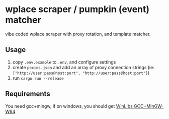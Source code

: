 # wplace scraper / pumpkin (event) matcher

vibe coded wplace scraper with proxy rotation, and template matcher.

## Usage

1. copy `.env.example` to `.env`, and configure settings
2. create `poxies.json` and add an array of proxy connection strings (ie:
   `["http://user:pass@host:port", "http://user:pass@host:port"]`)
3. run `cargo run --release`

## Requirements

You need gcc+mingw, if on windows, you should get [WinLibs GCC+MinGW-W64](https://winlibs.com/)
